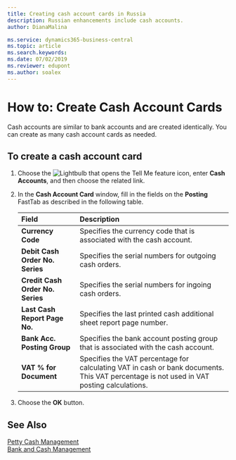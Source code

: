 ```yaml
---
title: Creating cash account cards in Russia
description: Russian enhancements include cash accounts.
author: DianaMalina

ms.service: dynamics365-business-central
ms.topic: article
ms.search.keywords:
ms.date: 07/02/2019
ms.reviewer: edupont
ms.author: soalex
---
```


# How to: Create Cash Account Cards

Cash accounts are similar to bank accounts and are created identically. You can create as many cash account cards as needed.

## To create a cash account card

1. Choose the ![Lightbulb that opens the Tell Me feature](../../media/ui-search/search_small.png "Tell me what you want to do") icon, enter **Cash Accounts**, and then choose the related link.

2. In the **Cash Account Card** window, fill in the fields on the **Posting** FastTab as described in the following table.

   | Field                            | Description                                                  |
   | :------------------------------- | :----------------------------------------------------------- |
   | **Currency Code**                | Specifies the currency code that is associated with the cash account. |
   | **Debit Cash Order No. Series**  | Specifies the serial numbers for outgoing cash orders.       |
   | **Credit Cash Order No. Series** | Specifies the serial numbers for ingoing cash orders.        |
   | **Last Cash Report Page No.**    | Specifies the last printed cash additional sheet report page number. |
   | **Bank Acc. Posting Group**      | Specifies the bank account posting group that is associated with the cash account. |
   | **VAT % for Document**           | Specifies the VAT percentage for calculating VAT in cash or bank documents. This VAT percentage is not used in VAT posting calculations. |

3. Choose the **OK** button.

## See Also

[Petty Cash Management](Petty-Cash-Management.md)  
[Bank and Cash Management](bank-and-cash-management.md)  
